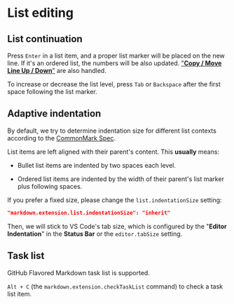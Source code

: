 # List editing

## List continuation

Press `Enter` in a list item, and a proper list marker will be placed on the new line. If it's an ordered list, the numbers will be also updated. ["**Copy / Move Line Up / Down**"](https://code.visualstudio.com/docs/getstarted/tips-and-tricks#_copy-line-up-down) are also handled.

To increase or decrease the list level, press `Tab` or `Backspace` after the first space following the list marker.

## Adaptive indentation

By default, we try to determine indentation size for different list contexts according to the [CommonMark Spec](https://spec.commonmark.org/0.30/#list-items).

List items are left aligned with their parent's content. This **usually** means:

* Bullet list items are indented by two spaces each level.

* Ordered list items are indented by the width of their parent's list marker plus following spaces.

If you prefer a fixed size, please change the `list.indentationSize` setting:

```json
"markdown.extension.list.indentationSize": "inherit"
```

Then, we will stick to VS Code's tab size, which is configured by the "**Editor Indentation**" in the **Status Bar** or the `editor.tabSize` setting.

## Task list

GitHub Flavored Markdown task list is supported.

`Alt + C` (the `markdown.extension.checkTaskList` command) to check a task list item.
